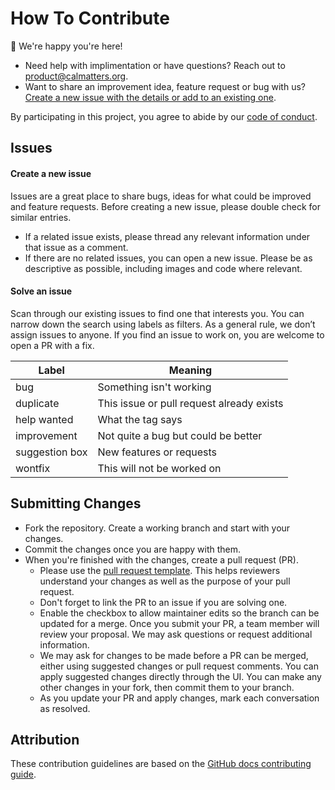 # How To Contribute
🤖 We're happy you're here! 
- Need help with implimentation or have questions? Reach out to product@calmatters.org.
- Want to share an improvement idea, feature request or bug with us? [Create a new issue with the details or add to an existing one](https://github.com/CalMatters/mailchimp-bots/issues). 

By participating in this project, you agree to abide by our [code of conduct](https://github.com/CalMatters/mailchimp-bots/CODE_OF_CONDUCT.MD).

## Issues
#### Create a new issue

Issues are a great place to share bugs, ideas for what could be improved and feature requests. Before creating a new issue, please double check for similar entries. 
* If a related issue exists, please thread any relevant information under that issue as a comment.
* If there are no related issues, you can open a new issue. Please be as descriptive as possible, including images and code where relevant. 

#### Solve an issue
Scan through our existing issues to find one that interests you. You can narrow down the search using labels as filters. As a general rule, we don’t assign issues to anyone. If you find an issue to work on, you are welcome to open a PR with a fix.

| Label | Meaning |
| --- | ------- |
| bug | Something isn't working |
| duplicate | This issue or pull request already exists |
| help wanted | What the tag says |
| improvement | Not quite a bug but could be better |
| suggestion box | New features or requests |
| wontfix | This will not be worked on |


## Submitting Changes

* Fork the repository. Create a working branch and start with your changes.
* Commit the changes once you are happy with them.
* When you're finished with the changes, create a pull request (PR).
    * Please use the [pull request template](https://github.com/CalMatters/mailchimp-bots/.github/pull_request_template.MD). This helps reviewers understand your changes as well as the purpose of your pull request.
    * Don't forget to link the PR to an issue if you are solving one.
    * Enable the checkbox to allow maintainer edits so the branch can be updated for a merge. Once you submit your PR, a team member will review your proposal. We may ask questions or request additional information.
    * We may ask for changes to be made before a PR can be merged, either using suggested changes or pull request comments. You can apply suggested changes directly through the UI. You can make any other changes in your fork, then commit them to your branch.
    * As you update your PR and apply changes, mark each conversation as resolved.

## Attribution
These contribution guidelines are based on the [GitHub docs contributing guide](https://github.com/github/docs/blob/259cdd831836c1f5c9d39013a9e7973bb85f5e73/.github/CONTRIBUTING.md).
